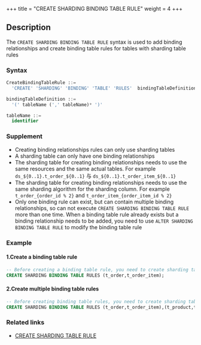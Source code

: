 +++
title = "CREATE SHARDING BINDING TABLE RULE"
weight = 4
+++

## Description

The `CREATE SHARDING BINDING TABLE RULE` syntax is used to add binding relationships and create binding table rules for tables with sharding table rules

### Syntax

```SQL
CreateBindingTableRule ::=
  'CREATE' 'SHARDING' 'BINDING' 'TABLE' 'RULES'  bindingTableDefinition  (',' bindingTableDefinition )*

bindingTableDefinition ::=
  '(' tableName (',' tableName)* ')'

tableName ::=
  identifier
```

### Supplement

- Creating binding relationships rules can only use sharding tables
- A sharding table can only have one binding relationships
- The sharding table for creating binding relationships needs to use the same resources and the same actual tables. For example `ds_${0..1}.t_order_${0..1}` 与 `ds_${0..1}.t_order_item_${0..1}`
- The sharding table for creating binding relationships needs to use the same sharding algorithm for the sharding column.  For example `t_order_{order_id % 2}` and `t_order_item_{order_item_id % 2}`
- Only one binding rule can exist, but can contain multiple binding relationships, so can not execute `CREATE SHARDING BINDING TABLE RULE` more than one time. When a binding table rule already exists but a binding relationship needs to be added, you need to use `ALTER SHARDING BINDING TABLE RULE` to modify the binding table rule

### Example

#### 1.Create a binding table rule

```sql
-- Before creating a binding table rule, you need to create sharding table rules t_order, t_order_item
CREATE SHARDING BINDING TABLE RULES (t_order,t_order_item);
```

#### 2.Create multiple binding table rules

```sql
-- Before creating binding table rules, you need to create sharding table rules t_order, t_order_item, t_product, t_product_item
CREATE SHARDING BINDING TABLE RULES (t_order,t_order_item),(t_product,t_product_item);
```

### Related links
- [CREATE SHARDING TABLE RULE](/en/reference/distsql/syntax/rdl/rule-definition/create-sharding-table-rule/)

